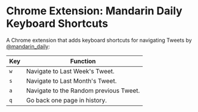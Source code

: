 # Chrome Extension: Mandarin Daily Keyboard Shortcuts

A Chrome extension that adds keyboard shortcuts for navigating Tweets by [@mandarin_daily](https://twitter.com/mandarin_daily):

| Key | Function |
| --- | -------- |
| `w` | Navigate to Last Week's Tweet. |
| `s` | Navigate to Last Month's Tweet. |
| `a` | Navigate to the Random previous Tweet. |
| `q` | Go back one page in history. |
